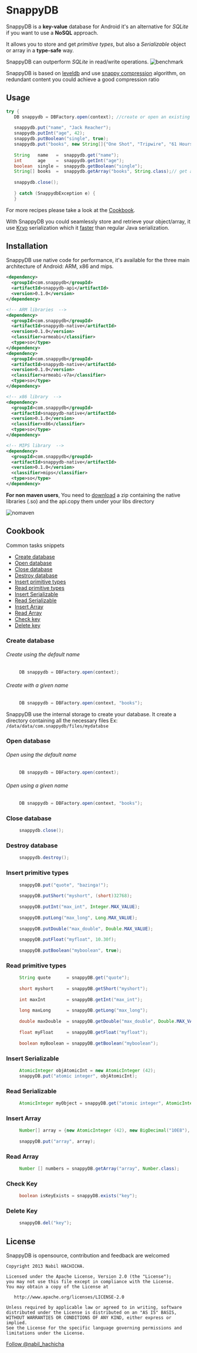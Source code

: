 SnappyDB
========

SnappyDB is a __key-value__ database for Android 
it's an alternative for _SQLite_ if you want to use a __NoSQL__ approach.

It allows you to store and get _primitive types_, but also a _Serializable_ object or array in a __type-safe__ way.

SnappyDB can outperform _SQLite_ in read/write operations.
![benchmark](http://snappydb.com/img/benchmark_sqlite_with_transaction.png)


SnappyDB is based on [leveldb](https://code.google.com/p/leveldb/) and use [snappy compression](https://code.google.com/p/snappy/) algorithm, on redundant content you could achieve a good compression ratio 




Usage
-----

 ```java
try {
	DB snappydb = DBFactory.open(context); //create or open an existing databse using the default name
	
	snappydb.put("name", "Jack Reacher"); 
	snappydb.putInt("age", 42);  
	snappydb.putBoolean("single", true);
	snappydb.put("books", new String[]{"One Shot", "Tripwire", "61 Hours"}); 
	
	String 	 name   =  snappydb.get("name");
	int 	 age    =  snappydb.getInt("age");
	boolean  single =  snappydb.getBoolean("single");
	String[] books  =  snappydb.getArray("books", String.class);// get array of string
		
	snappydb.close();
	
	} catch (SnappydbException e) {
	}
 ```

For more recipes please take a look at the [Cookbook](./Cookbook.md).

With SnappyDB you could seamlessly store and retrieve your object/array, it use [Kryo](https://github.com/EsotericSoftware/kryo) serialization which it [faster](https://github.com/eishay/jvm-serializers/wiki) than regular Java serialization.


Installation
------------
SnappyDB use native code for performance, it's available for the three main architecture of Android: ARM, x86 and mips.

```xml
<dependency>
  <groupId>com.snappydb</groupId>
  <artifactId>snappydb-api</artifactId>
  <version>0.1.0</version>
</dependency>

<!-- ARM libraries  -->
<dependency>
  <groupId>com.snappydb</groupId>
  <artifactId>snappydb-native</artifactId>
  <version>0.1.0</version>
  <classifier>armeabi</classifier>
  <type>so</type>
</dependency>
<dependency>
  <groupId>com.snappydb</groupId>
  <artifactId>snappydb-native</artifactId>
  <version>0.1.0</version>
  <classifier>armeabi-v7a</classifier>
  <type>so</type>
</dependency>

<!-- x86 library  -->            
<dependency>
  <groupId>com.snappydb</groupId>
  <artifactId>snappydb-native</artifactId>
  <version>0.1.0</version>
  <classifier>x86</classifier>
  <type>so</type>
</dependency>

<!-- MIPS library  -->            
<dependency>
  <groupId>com.snappydb</groupId>
  <artifactId>snappydb-native</artifactId>
  <version>0.1.0</version>
  <classifier>mips</classifier>
  <type>so</type>
</dependency>
```

__For non maven users__, You need to [download](http://snappydb.com/snappydb-0.1.0.zip) a zip containing the native libraries (.so) and the api.copy them under your libs directory

![nomaven](http://snappydb.com/img/snappydb_installation_nomaven.png)

Cookbook
---------

Common tasks snippets

- [Create database](#create-database)
- [Open database](#open-database)
- [Close database](#close-database)
- [Destroy database](#destroy-database)
- [Insert primitive types](#insert-primitive-types) 
- [Read primitive types](#read-primitive-types) 
- [Insert Serializable](#insert-serializable) 
- [Read Serializable](#read-serializable) 
- [Insert Array](#insert-array) 
- [Read Array](#read-array) 
- [Check key](#check-key)
- [Delete key](#delete-key)

### Create database
###### Create using the default name
```java
     DB snappydb = DBFactory.open(context);
```
###### Create with a given name
```java
     DB snappydb = DBFactory.open(context, "books");
```
SnappyDB use the internal storage to create your database. It create a directory containing all the necessary files Ex:
``
/data/data/com.snappydb/files/mydatabse
``

### Open database
###### Open using the default name
```java
     DB snappydb = DBFactory.open(context);
```
###### Open using a given name
```java
     DB snappydb = DBFactory.open(context, "books");
```

### Close database
```java
     snappydb.close();
```

### Destroy database
```java
     snappydb.destroy();
```

### Insert primitive types
```java
     snappyDB.put("quote", "bazinga!");
     
     snappyDB.putShort("myshort", (short)32768);
     
     snappyDB.putInt("max_int", Integer.MAX_VALUE);
     
     snappyDB.putLong("max_long", Long.MAX_VALUE);
     
     snappyDB.putDouble("max_double", Double.MAX_VALUE);
     
     snappyDB.putFloat("myfloat", 10.30f);
     
     snappyDB.putBoolean("myboolean", true);
```

### Read primitive types
```java
     String quote      = snappyDB.get("quote");
     
     short myshort     = snappyDB.getShort("myshort");
     
     int maxInt        = snappyDB.getInt("max_int");
     
     long maxLong      = snappyDB.getLong("max_long");
     
     double maxDouble  = snappyDB.getDouble("max_double", Double.MAX_VALUE);
     
     float myFloat     = snappyDB.getFloat("myfloat");
     
     boolean myBoolean = snappyDB.getBoolean("myboolean");
```
### Insert Serializable 
```java
     AtomicInteger objAtomicInt = new AtomicInteger (42);
     snappyDB.put("atomic integer", objAtomicInt);
```

### Read Serializable 
```java
     AtomicInteger myObject = snappyDB.get("atomic integer", AtomicInteger.class);
```

### Insert Array
```java
     Number[] array = {new AtomicInteger (42), new BigDecimal("10E8"), Double.valueOf(Math.PI)};
     
     snappyDB.put("array", array);
```

### Read Array
```java
     Number [] numbers = snappyDB.getArray("array", Number.class);
```
### Check Key
```java
     boolean isKeyExists = snappyDB.exists("key");
```
### Delete Key
```java
     snappyDB.del("key");
```


License
--------
SnappyDB is opensource, contribution and feedback are welcomed

    Copyright 2013 Nabil HACHICHA.

    Licensed under the Apache License, Version 2.0 (the "License");
    you may not use this file except in compliance with the License.
    You may obtain a copy of the License at

       http://www.apache.org/licenses/LICENSE-2.0

    Unless required by applicable law or agreed to in writing, software
    distributed under the License is distributed on an "AS IS" BASIS,
    WITHOUT WARRANTIES OR CONDITIONS OF ANY KIND, either express or implied.
    See the License for the specific language governing permissions and
    limitations under the License.
    
    
<a href="https://twitter.com/nabil_hachicha" class="twitter-follow-button" data-show-count="false">Follow @nabil_hachicha</a>
<script>!function(d,s,id){var js,fjs=d.getElementsByTagName(s)[0],p=/^http:/.test(d.location)?'http':'https';if(!d.getElementById(id)){js=d.createElement(s);js.id=id;js.src=p+'://platform.twitter.com/widgets.js';fjs.parentNode.insertBefore(js,fjs);}}(document, 'script', 'twitter-wjs');</script>

<script>
  (function(i,s,o,g,r,a,m){i['GoogleAnalyticsObject']=r;i[r]=i[r]||function(){
  (i[r].q=i[r].q||[]).push(arguments)},i[r].l=1*new Date();a=s.createElement(o),
  m=s.getElementsByTagName(o)[0];a.async=1;a.src=g;m.parentNode.insertBefore(a,m)
  })(window,document,'script','//www.google-analytics.com/analytics.js','ga');

  ga('create', 'UA-46288191-1', 'github.com');
  ga('send', 'pageview');

</script>    
